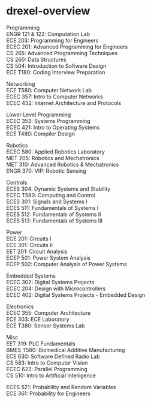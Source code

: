 # drexel-overview

Programming  
ENGR 121 & 122: Computation Lab  
ECE 203: Programming for Engineers  
ECEC 201: Advanced Programming for Engineers  
CS 265: Advanced Programming Techniques  
CS 260: Data Structures  
CS 504: Introduction to Software Design  
ECE T180: Coding Interview Preparation  

Networking  
ECE T580: Computer Network Lab  
ECEC 357: Intro to Computer Networks  
ECEC 432: Internet Architecture and Protocols  

Lower Level Programming  
ECEC 353: Systems Programming  
ECEC 421: Intro to Operating Systems  
ECE T480: Compiler Design  

Robotics  
ECEC 580: Applied Robotics Laboratory  
MET 205: Robotics and Mechatronics  
MET 310: Advanced Robotics & Mechatronics  
ENGR 370: VIP: Robotic Sensing  

Controls  
ECES 304: Dynamic Systems and Stability  
ECEC T580: Computing and Control  
ECES 301: Signals and Systems I  
ECES 511: Fundamentals of Systems I  
ECES 512: Fundamentals of Systems II  
ECES 513: Fundamentals of Systems III  

Power  
ECE 201: Circuits I  
ECE 301: Circuits II  
EET 201: Circuit Analysis  
ECEP 501: Power System Analysis  
ECEP 502: Computer Analysis of Power Systems  

Embedded Systems  
ECEC 302: Digital Systems Projects  
ECEC 204: Design with Microcontrollers  
ECEC 402: Digital Systems Projects - Embedded Design  

Electronics  
ECEC 355: Computer Architecture  
ECE 303: ECE Laboratory  
ECE T380: Sensor Systems Lab  

Misc  
EET 319: PLC Fundamentals  
BMES T580: Biomedical Additive Manufacturing  
ECE 630: Software Defined Radio Lab  
CS 583: Intro to Computer Vision  
ECEC 622: Parallel Programming  
CS 510: Intro to Artificial Intelligence  

ECES 521: Probability and Random Variables  
ECE 361: Probability for Engineers  

